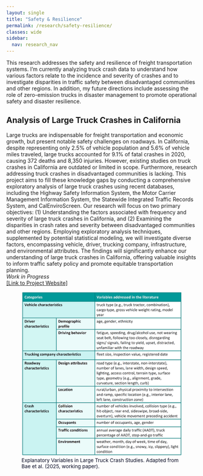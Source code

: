 ```yaml
---
layout: single
title: "Safety & Resilience" 
permalink: /research/safety-resilience/ 
classes: wide
sidebar:
  nav: research_nav
---
```


This research addresses the safety and resilience of freight transportation systems. I’m currently analyzing truck crash data to understand how various factors relate to the incidence and severity of crashes and to investigate disparities in traffic safety between disadvantaged communities and other regions. In addition, my future directions include assessing the role of zero-emission trucks in disaster management to promote operational safety and disaster resilience.

## Analysis of Large Truck Crashes in California
Large trucks are indispensable for freight transportation and economic growth, but present notable safety challenges on roadways. In California, despite representing only 2.5% of vehicle population and 5.6% of vehicle miles traveled, large trucks accounted for 9.1% of fatal crashes in 2020, causing 372 deaths and 8,350 injuries. However, existing studies on truck crashes in California are outdated or limited in scope. Furthermore, research addressing truck crashes in disadvantaged communities is lacking. This project aims to fill these knowledge gaps by conducting a comprehensive exploratory analysis of large truck crashes using recent databases, including the Highway Safety Information System, the Motor Carrier Management Information System, the Statewide Integrated Traffic Records System, and CalEnviroScreen. Our research will focus on two primary objectives: (1) Understanding the factors associated with frequency and severity of large truck crashes in California, and (2) Examining the disparities in crash rates and severity between disadvantaged communities and other regions. Employing exploratory analysis techniques, supplemented by potential statistical modeling, we will investigate diverse factors, encompassing vehicle, driver, trucking company, infrastructure, and environmental attributes. The findings will significantly enhance our understanding of large truck crashes in California, offering valuable insights to inform traffic safety policy and promote equitable transportation planning.  
_*Work in Progress*_  
[[Link to Project Website]](https://its.uci.edu/projects/analysis-of-large-truck-crashes-in-california/)  

<figure>
  <img src="/assets/images/exp-variables-truck-crash-studies-bae2025.png" alt="Explanatory Variables in Large Truck Crash Studies" class="zoom--enabled">
  <figcaption style="font-size: 0.95em; color: #050821;">Explanatory Variables in Large Truck Crash Studies. Adapted from Bae et al. (2025, working paper).</figcaption>
</figure>

